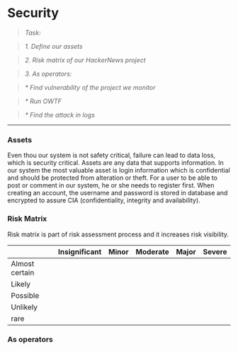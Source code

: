 # Security

> _Task:_

> _1. Define our assets_

> _2. Risk matrix of our HackerNews project_

> _3. As operators:_

>    _* Find vulnerability of the project we monitor_

>    _* Run OWTF_

>    _* Find the attack in logs_

-------------

### Assets

Even thou our system is not safety critical, failure can lead to data
loss, which is security critical. Assets are any data that supports
information. In our system the most valuable asset is login information
which is confidential and should be protected from alteration or theft.
For a user to be able to post or comment in our system, he or she needs
to register first. When creating an account, the username and password
is stored in database and encrypted to assure CIA (confidentiality,
integrity and availability).

### Risk Matrix

Risk matrix is part of risk assessment process and it increases risk
visibility.

|   |Insignificant   |Minor   |Moderate   |Major   |Severe   |
|---|---|---|---|---|---|
|Almost certain   |   |   |   |   |   |
|Likely   |   |   |   |   |   |
|Possible   |   |   |   |   |   |
|Unlikely   |   |   |   |   |   |
|rare   |   |   |   |   |   |


### As operators
